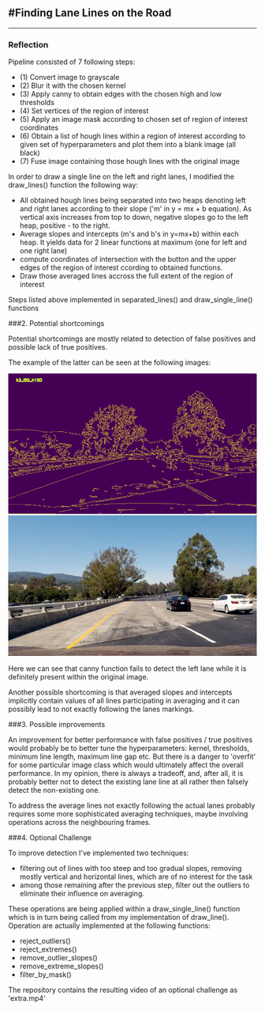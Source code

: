 #**Finding Lane Lines on the Road** 
---

[//]: # (Image References)

[image1]: ./examples/grayscale.jpg "Grayscale"
[canny_no_lane]: ./examples/k3_l50_h150.jpg "LackOfTruePositive"
[left_lane]: ./examples/13.jpg "LeftLane"

---

### Reflection

Pipeline consisted of 7 following steps:
* (1) Convert image to grayscale
* (2) Blur it with the chosen kernel
* (3) Apply canny to obtain edges with the chosen high and low thresholds
* (4) Set vertices of the region of interest
* (5) Apply an image mask according to chosen set of region of interest coordinates
* (6) Obtain a list of hough lines within a region of interest according to given set of hyperparameters and plot them into a blank image (all black)
* (7) Fuse image containing those hough lines with the original image

In order to draw a single line on the left and right lanes, I modified the draw_lines() function the following way:

* All obtained hough lines being separated into two heaps denoting left and right lanes according to their slope ('m' in y = mx + b equation). As vertical axis increases from top to down, negative slopes go to the left heap, positive - to the right.
* Average slopes and intercepts (m's and b's in y=mx+b) within each heap. It yields data for 2 linear functions at maximum (one for left and one right lane)
* compute coordinates of intersection with the button and the upper edges of the region of interest ccording to obtained functions.
* Draw those averaged lines accross the full extent of the region of interest

Steps listed above implemented in separated_lines() and draw_single_line() functions

###2. Potential shortcomings

Potential shortcomings are mostly related to detection of false positives and possible lack of true positives.

The example of the latter can be seen at the following images:

![alt text][canny_no_lane]
![alt text][left_lane]

Here we can see that canny function fails to detect the left lane while it is definitely present within the original image.

Another possible shortcoming is that averaged slopes and intercepts implicitly contain values of all lines participating in averaging and it can possibly lead to not exactly following the lanes markings.

###3. Possible improvements

An improvement for better performance with false positives / true positives would probably be to better tune the hyperparameters: kernel, thresholds, minimum line length, maximum line gap etc. But there is a danger to 'overfit' for some particular image class which would ultimately affect the overall performance.
In my opinion, there is always a tradeoff, and, after all, it is probably better not to detect the existing lane line at all rather then falsely detect the non-existing one.

To address the average lines not exactly following the actual lanes probably requires some more sophisticated averaging techniques, maybe involving operations across the neighbouring frames.

###4. Optional Challenge

To improve detection I've implemented two techniques:

* filtering out of lines with too steep and too gradual slopes, removing mostly vertical and horizontal lines, which are of no interest for the task
* among those remaining after the previous step, filter out the outliers to eliminate their influence on averaging.

These operations are being applied within a draw_single_line() function which is in turn being called from my implementation of draw_line(). Operation are actually implemented at the following functions:

* reject_outliers()
* reject_extremes()
* remove_outlier_slopes()
* remove_extreme_slopes()
* filter_by_mask()

The repository contains the resulting video of an optional challenge as 'extra.mp4'

